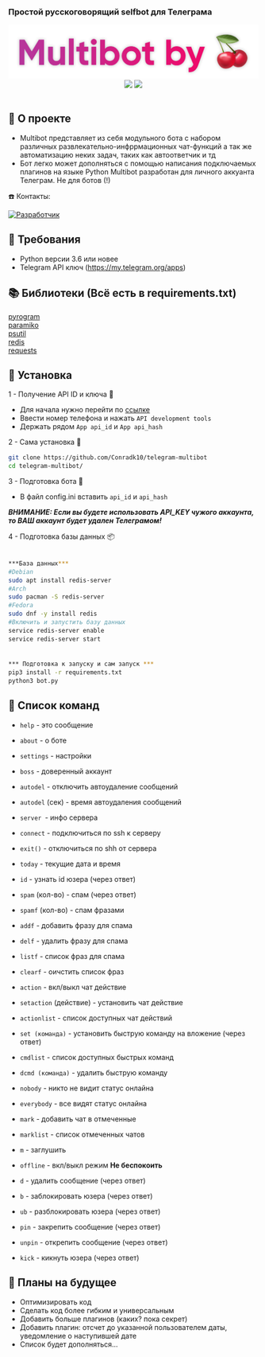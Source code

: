 ### Простой русскоговорящий selfbot для Телеграма
<p align="center">
    <a href="">
        <img src="https://raw.githubusercontent.com/Conradk10/telegram-multibot/pics/multibotby.jpg" alt="Multibot">
    </a>
	<a href="https://github.com/Conradk10/telegram-multibot/releases"><img src="https://img.shields.io/github/v/release/conradk10/telegram-multibot?include_prereleases&style=flat-square"></a>
	<a href="https://github.com/Conradk10/telegram-multibot/blob/main/LICENSE"><img src="https://img.shields.io/github/license/Conradk10/telegram-multibot?style=flat-square"></a></br>
</br>

## 🍒 О проекте
 - Multibot представляет из себя модульного бота с набором различных развлекательно-инфррмационных чат-функций а так же автоматизацию неких задач, таких как автоответчик и тд
 - Бот легко может дополняться с помощью написания подключаемых плагинов на языке Python
Multibot разработан для личного аккуанта Телеграм. Не для ботов (!)

☎️ Контакты:
</p>
<p >
	<a href="https://t.me/zxvghost666">
        <img src="https://icons.iconarchive.com/icons/froyoshark/enkel/512/Telegram-icon.png" alt="Разработчик" height="75" width="75">
    </a>
</p>

## 🚧 Требования
- Python версии 3.6 или новее
- Telegram API ключ (https://my.telegram.org/apps)

## 📚 Библиотеки (Всё есть в requirements.txt)
<a href=https://github.com/pyrogram/pyrogram>pyrogram</a><br>
<a href=https://github.com/paramiko/paramiko>paramiko</a><br>
<a href=https://github.com/giampaolo/psutil>psutil</a><br>
<a href=https://github.com/andymccurdy/redis-py>redis</a><br>
<a href=https://github.com/psf/requests>requests</a>

## 📲 Установка
1 - Получение API ID и ключа 🔐
  - Для начала нужно перейти по <a href=https://my.telegram.org/auth>ссылке</a>
  - Ввести номер телефона и нажать `API development tools`
  - Держать рядом `App api_id` и `App api_hash`

2 - Сама установка 💾
```bash
git clone https://github.com/Conradk10/telegram-multibot
cd telegram-multibot/
```
3 - Подготовка бота 🔧
  - В файл config.ini вставить `api_id` и `api_hash`


***ВНИМАНИЕ: Если вы будете использовать API_KEY чужого аккаунта, то ВАШ аккаунт будет удален Телеграмом!***

4 - Подготовка базы данных 📦
```bash

***База данных***
#Debian
sudo apt install redis-server
#Arch
sudo pacman -S redis-server
#Fedora
sudo dnf -y install redis
#Включить и запустить базу данных
service redis-server enable
service redis-server start


*** Подготовка к запуску и сам запуск ***
pip3 install -r requirements.txt
python3 bot.py
```


## 📜 Список команд
  - `help` - это сообщение
  - `about` - о боте
  - `settings` - настройки
  - `boss` - доверенный аккаунт
  - `autodel` - отключить автоудаление сообщений
  - `autodel` (сек) - время автоудаления сообщений

  - `server `- инфо сервера
  - `connect` - подключиться по ssh к серверу
  - `exit()` - отключиться по shh от сервера

  - `today` - текущие дата и время
  - `id` - узнать id юзера (через ответ)

  - `spam` (кол-во) - спам (через ответ)
  - `spamf` (кол-во) - спам фразами
  - `addf` - добавить фразу для спама
  - `delf` - удалить фразу для спама
  - `listf` - список фраз для спама
  - `clearf` - оичстить список фраз

  - `action` - вкл/выкл чат действие
  - `setaction` (действие) - установить чат действие
  - `actionlist` - список доступных чат действий

  - `set (команда)` - установить быструю команду на вложение (через ответ)
  - `cmdlist` - список доступных быстрых команд
  - `dcmd (команда)` - удалить быструю команду

  - `nobody` - никто не видит статус онлайна
  - `everybody` - все видят статус онлайна
  - `mark` - добавить чат в отмеченные
  - `marklist` - список отмеченных чатов
  - `m` - заглушить
  - `offline` - вкл/выкл режим **Не беспокоить**

  - `d` - удалить сообщение (через ответ)
  - `b` - заблокировать юзера (через ответ)
  - `ub` - разблокировать юзера (через ответ)
  - `pin` - закрепить сообщение (через ответ)
  - `unpin` - открепить сообщение (через ответ)
  - `kick` - кикнуть юзера (через ответ)

## 📝 Планы на будущее
 - Оптимизировать код
 - Сделать код более гибким и универсальным
 - Добавить больше плагинов (каких? пока секрет)
 - Добавить плагин: отсчет до указанной пользователем даты, уведомление о наступившей дате
 - Список будет дополняться...
